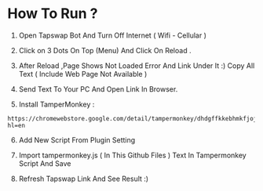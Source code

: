 # How To Run ?

1. Open Tapswap Bot And Turn Off Internet ( Wifi - Cellular )

2. Click on 3 Dots On Top (Menu) And Click On Reload .

3. After Reload ,Page Shows Not Loaded Error And Link Under It :) Copy All Text ( Include Web Page Not Available )

4. Send Text To Your PC And Open Link In Browser.

5. Install TamperMonkey :

````
https://chromewebstore.google.com/detail/tampermonkey/dhdgffkkebhmkfjojejmpbldmpobfkfo?hl=en
````

6. Add New Script From Plugin Setting

7. Import tampermonkey.js ( In This Github Files ) Text In Tampermonkey Script And Save

8. Refresh Tapswap Link And See Result :)
